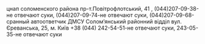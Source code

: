 цнап соломенского района пр-т.Повітрофлотський, 41 , (044)207-09-38-не отвечают суки, (044)207-09-74-не отвечают суки, (044)207-09-68-сранный автоответчик
ДМСУ Солом’янський районний відділ 	вул. Єреванська, 25, м. Київ 	+38 (044) 242-54-51-не отвечают суки, 243-05-35-не отвечают суки
